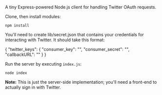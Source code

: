 A tiny Express-powered Node.js client for handling Twitter OAuth requests.

Clone, then install modules:

```
npm install
```

You'll need to create lib/secret.json that contains your credentials for interacting with Twitter. It should take this format:

{
  "twitter_keys": {
    "consumer_key": "",
    "consumer_secret": "",
    "callbackURL": ""
  }
}

Run the server by executing `index.js`:

```
node index
```

<b>Note:</b> This is just the server-side implementation; you'll need a front-end to actually sign in with Twitter.
